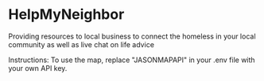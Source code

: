 # HelpMyNeighbor
Providing resources to local business to connect the homeless in your local community as well as live chat on life advice

Instructions: To use the map, replace "JASONMAPAPI" in your .env file with your own API key.  